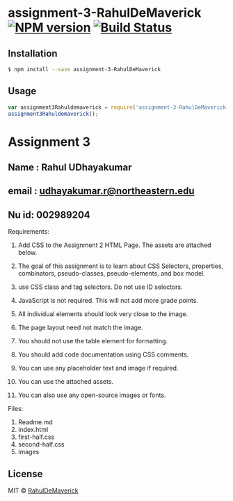 # assignment-3-RahulDeMaverick [![NPM version](https://badge.fury.io/js/assignment-3-RahulDeMaverick.svg)](https://npmjs.org/package/assignment-3-RahulDeMaverick) [![Build Status](https://travis-ci.org/neu-mis-info6150-fall2021/assignment-3-RahulDeMaverick.svg?branch=master)](https://travis-ci.org/neu-mis-info6150-fall2021/assignment-3-RahulDeMaverick)

> 

## Installation

```sh
$ npm install --save assignment-3-RahulDeMaverick
```

## Usage

```js
var assignment3Rahuldemaverick = require('assignment-3-RahulDeMaverick');
assignment3Rahuldemaverick();
```

# Assignment 3
## Name : Rahul UDhayakumar
## email : udhayakumar.r@northeastern.edu
## Nu id: 002989204



Requirements:

1) Add CSS to the Assignment 2 HTML Page. The assets are attached below.

2) The goal of this assignment is to learn about CSS Selectors, properties, combinators, pseudo-classes, pseudo-elements, and box model.
3) use CSS class and tag selectors. Do not use ID selectors.
4) JavaScript is not required. This will not add more grade points.
5) All individual elements should look very close to the image.
6) The page layout need not match the image.
7) You should not use the table element for formatting.
8) You should add code documentation using CSS comments.
9) You can use any placeholder text and image if required.
10) You can use the attached assets.
11) You can also use any open-source images or fonts.

Files:
1) Readme.md
2) index.html
3) first-half.css
4) second-half.css
5) images



## License

MIT © [RahulDeMaverick](udhayakumar.r@northeastern.edu)
